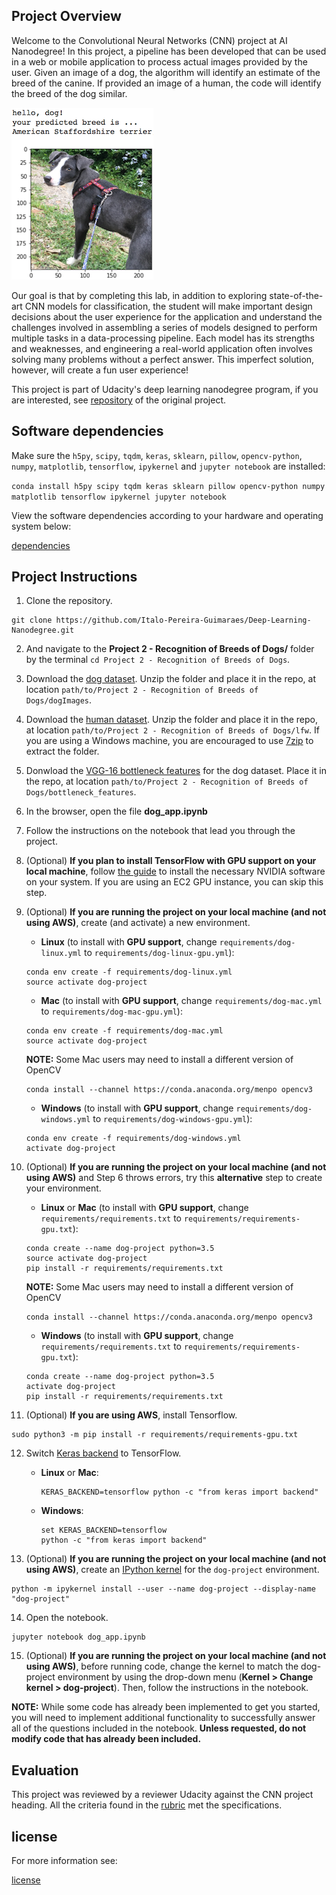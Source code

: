 [//]: # (Image References)

[image1]: ./images/sample_dog_output.png "Sample Output"
[image2]: ./images/vgg16_model.png "VGG-16 Model Keras Layers"
[image3]: ./images/vgg16_model_draw.png "VGG16 Model Figure"


## Project Overview

Welcome to the Convolutional Neural Networks (CNN) project at AI Nanodegree! In this project, a pipeline has been developed that can be used in a web or mobile application to process actual images provided by the user. Given an image of a dog, the algorithm will identify an estimate of the breed of the canine. If provided an image of a human, the code will identify the breed of the dog similar.

![Sample Output][image1]

Our goal is that by completing this lab, in addition to exploring state-of-the-art CNN models for classification, the student will make important design decisions about the user experience for the application and understand the challenges involved in assembling a series of models designed to perform multiple tasks in a data-processing pipeline. Each model has its strengths and weaknesses, and engineering a real-world application often involves solving many problems without a perfect answer. This imperfect solution, however, will create a fun user experience!

This project is part of Udacity's deep learning nanodegree program, if you are interested, see [repository](https://github.com/udacity/dog-project) of the original project.

## Software dependencies

Make sure the  `h5py`, `scipy`, `tqdm`, `keras`, `sklearn`, `pillow`, `opencv-python`, `numpy`, `matplotlib`, `tensorflow`, `ipykernel` and `jupyter notebook` are installed:

`conda install h5py scipy tqdm keras sklearn pillow opencv-python numpy matplotlib tensorflow ipykernel jupyter notebook`

View the software dependencies according to your hardware and operating system below:

[dependencies](requirements/)

## Project Instructions

1. Clone the repository.
```	
git clone https://github.com/Italo-Pereira-Guimaraes/Deep-Learning-Nanodegree.git
```
2. And navigate to the **Project 2 - Recognition of Breeds of Dogs/** folder by the terminal `cd Project 2 - Recognition of Breeds of Dogs`.

3. Download the [dog dataset](https://s3-us-west-1.amazonaws.com/udacity-aind/dog-project/dogImages.zip).  Unzip the folder and place it in the repo, at location `path/to/Project 2 - Recognition of Breeds of Dogs/dogImages`. 

4. Download the [human dataset](https://s3-us-west-1.amazonaws.com/udacity-aind/dog-project/lfw.zip).  Unzip the folder and place it in the repo, at location `path/to/Project 2 - Recognition of Breeds of Dogs/lfw`.  If you are using a Windows machine, you are encouraged to use [7zip](http://www.7-zip.org/) to extract the folder. 

5. Donwload the [VGG-16 bottleneck features](https://s3-us-west-1.amazonaws.com/udacity-aind/dog-project/DogVGG16Data.npz) for the dog dataset.  Place it in the repo, at location `path/to/Project 2 - Recognition of Breeds of Dogs/bottleneck_features`.

6. In the browser, open the file **dog_app.ipynb**

7. Follow the instructions on the notebook that lead you through the project.

8. (Optional) __If you plan to install TensorFlow with GPU support on your local machine__, follow [the guide](https://www.tensorflow.org/install/) to install the necessary NVIDIA software on your system.  If you are using an EC2 GPU instance, you can skip this step.

9. (Optional) **If you are running the project on your local machine (and not using AWS)**, create (and activate) a new environment.

	- __Linux__ (to install with __GPU support__, change `requirements/dog-linux.yml` to `requirements/dog-linux-gpu.yml`): 
	```
	conda env create -f requirements/dog-linux.yml
	source activate dog-project
	```  
	- __Mac__ (to install with __GPU support__, change `requirements/dog-mac.yml` to `requirements/dog-mac-gpu.yml`): 
	```
	conda env create -f requirements/dog-mac.yml
	source activate dog-project
	```  
	**NOTE:** Some Mac users may need to install a different version of OpenCV
	```
	conda install --channel https://conda.anaconda.org/menpo opencv3
	```
	- __Windows__ (to install with __GPU support__, change `requirements/dog-windows.yml` to `requirements/dog-windows-gpu.yml`):  
	```
	conda env create -f requirements/dog-windows.yml
	activate dog-project
	```

10. (Optional) **If you are running the project on your local machine (and not using AWS)** and Step 6 throws errors, try this __alternative__ step to create your environment.

	- __Linux__ or __Mac__ (to install with __GPU support__, change `requirements/requirements.txt` to `requirements/requirements-gpu.txt`): 
	```
	conda create --name dog-project python=3.5
	source activate dog-project
	pip install -r requirements/requirements.txt
	```
	**NOTE:** Some Mac users may need to install a different version of OpenCV
	```
	conda install --channel https://conda.anaconda.org/menpo opencv3
	```
	- __Windows__ (to install with __GPU support__, change `requirements/requirements.txt` to `requirements/requirements-gpu.txt`):  
	```
	conda create --name dog-project python=3.5
	activate dog-project
	pip install -r requirements/requirements.txt
	```
	
11. (Optional) **If you are using AWS**, install Tensorflow.
```
sudo python3 -m pip install -r requirements/requirements-gpu.txt
```
	
12. Switch [Keras backend](https://keras.io/backend/) to TensorFlow.
	- __Linux__ or __Mac__: 
		```
		KERAS_BACKEND=tensorflow python -c "from keras import backend"
		```
	- __Windows__: 
		```
		set KERAS_BACKEND=tensorflow
		python -c "from keras import backend"
		```

13. (Optional) **If you are running the project on your local machine (and not using AWS)**, create an [IPython kernel](http://ipython.readthedocs.io/en/stable/install/kernel_install.html) for the `dog-project` environment. 
```
python -m ipykernel install --user --name dog-project --display-name "dog-project"
```

14. Open the notebook.
```
jupyter notebook dog_app.ipynb
```

15. (Optional) **If you are running the project on your local machine (and not using AWS)**, before running code, change the kernel to match the dog-project environment by using the drop-down menu (**Kernel > Change kernel > dog-project**). Then, follow the instructions in the notebook.

__NOTE:__ While some code has already been implemented to get you started, you will need to implement additional functionality to successfully answer all of the questions included in the notebook. __Unless requested, do not modify code that has already been included.__

## Evaluation

This project was reviewed by a reviewer Udacity against the CNN project heading. All the criteria found in the [rubric](https://review.udacity.com/#!/rubrics/810/view) met the specifications.

## license
 
For more information see:

[license](LICENSE.txt)


